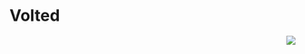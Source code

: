 <h1>Volted</h1>
<div align="right">
  <a href="https://prss.io"><img src="https://i.imgur.com/119jHbZ.png" /></a>
</div>
